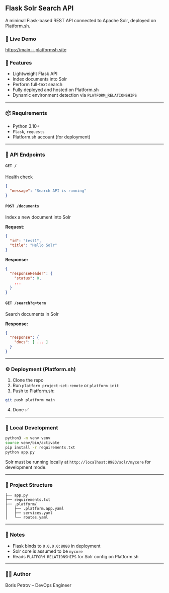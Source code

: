 ## Flask Solr Search API

A minimal Flask-based REST API connected to Apache Solr, deployed on Platform.sh.

### 🔗 Live Demo

[https://main-](https://main-<env>-<project>.platformsh.site)[-](https://main-<env>-<project>.platformsh.site)[.platformsh.site](https://main-<env>-<project>.platformsh.site)

### 🧠 Features

* Lightweight Flask API
* Index documents into Solr
* Perform full-text search
* Fully deployed and hosted on Platform.sh
* Dynamic environment detection via `PLATFORM_RELATIONSHIPS`

---

### 📦 Requirements

* Python 3.10+
* `Flask`, `requests`
* Platform.sh account (for deployment)

---

### 🚀 API Endpoints

#### `GET /`

Health check

```json
{
  "message": "Search API is running"
}
```

#### `POST /documents`

Index a new document into Solr

**Request:**

```json
{
  "id": "test1",
  "title": "Hello Solr"
}
```

**Response:**

```json
{
  "responseHeader": {
    "status": 0,
    ...
  }
}
```

#### `GET /search?q=term`

Search documents in Solr

**Response:**

```json
{
  "response": {
    "docs": [ ... ]
  }
}
```

---

### ⚙️ Deployment (Platform.sh)

1. Clone the repo
2. Run `platform project:set-remote` or `platform init`
3. Push to Platform.sh:

```bash
git push platform main
```

4. Done ✅

---

### 🧪 Local Development

```bash
python3 -m venv venv
source venv/bin/activate
pip install -r requirements.txt
python app.py
```

Solr must be running locally at `http://localhost:8983/solr/mycore` for development mode.

---

### 📁 Project Structure

```
├── app.py
├── requirements.txt
├── .platform/
│   ├── .platform.app.yaml
│   ├── services.yaml
│   └── routes.yaml
```

---

### 🔐 Notes

* Flask binds to `0.0.0.0:8080` in deployment
* Solr core is assumed to be `mycore`
* Reads `PLATFORM_RELATIONSHIPS` for Solr config on Platform.sh

---

### 👨‍💻 Author

Boris Petrov – DevOps Engineer 
